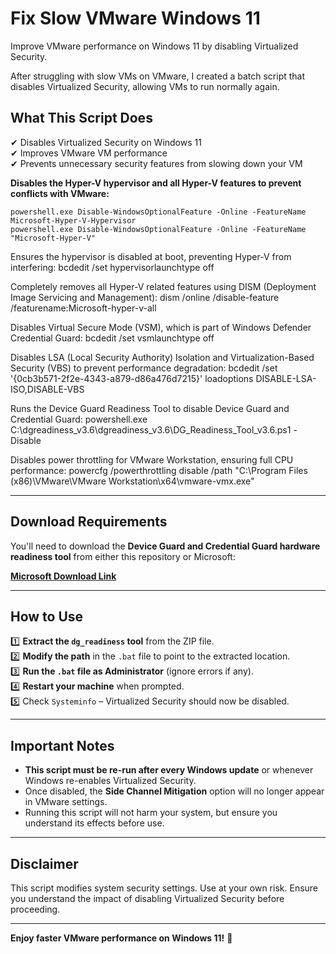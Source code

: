 # Fix Slow VMware Windows 11  

Improve VMware performance on Windows 11 by disabling Virtualized Security.  

After struggling with slow VMs on VMware, I created a batch script that disables Virtualized Security, allowing VMs to run normally again.  

## What This Script Does  
✔ Disables Virtualized Security on Windows 11  
✔ Improves VMware VM performance  
✔ Prevents unnecessary security features from slowing down your VM  


**Disables the Hyper-V hypervisor and all Hyper-V features to prevent conflicts with VMware:**
```
powershell.exe Disable-WindowsOptionalFeature -Online -FeatureName Microsoft-Hyper-V-Hypervisor
powershell.exe Disable-WindowsOptionalFeature -Online -FeatureName "Microsoft-Hyper-V"
```

Ensures the hypervisor is disabled at boot, preventing Hyper-V from interfering:
bcdedit /set hypervisorlaunchtype off

Completely removes all Hyper-V related features using DISM (Deployment Image Servicing and Management):
dism /online /disable-feature /featurename:Microsoft-hyper-v-all

Disables Virtual Secure Mode (VSM), which is part of Windows Defender Credential Guard:
bcdedit /set vsmlaunchtype off

Disables LSA (Local Security Authority) Isolation and Virtualization-Based Security (VBS) to prevent performance degradation:
bcdedit /set '{0cb3b571-2f2e-4343-a879-d86a476d7215}' loadoptions DISABLE-LSA-ISO,DISABLE-VBS

Runs the Device Guard Readiness Tool to disable Device Guard and Credential Guard:
powershell.exe C:\dgreadiness_v3.6\dgreadiness_v3.6\DG_Readiness_Tool_v3.6.ps1 -Disable

Disables power throttling for VMware Workstation, ensuring full CPU performance:
powercfg /powerthrottling disable /path "C:\Program Files (x86)\VMware\VMware Workstation\x64\vmware-vmx.exe"

---

## Download Requirements  

You'll need to download the **Device Guard and Credential Guard hardware readiness tool** from either this repository or Microsoft:  

**[Microsoft Download Link](https://download.microsoft.com/download/B/D/8/BD821B1F-05F2-4A7E-AA03-DF6C4F687B07/dgreadiness_v3.6.zip)**  

---

## How to Use  

1️⃣ **Extract the `dg_readiness` tool** from the ZIP file.  
2️⃣ **Modify the path** in the `.bat` file to point to the extracted location.  
3️⃣ **Run the `.bat` file as Administrator** (ignore errors if any).  
4️⃣ **Restart your machine** when prompted.  
5️⃣ Check `Systeminfo` – Virtualized Security should now be disabled.  

---

## Important Notes  

- **This script must be re-run after every Windows update** or whenever Windows re-enables Virtualized Security.  
- Once disabled, the **Side Channel Mitigation** option will no longer appear in VMware settings.  
- Running this script will not harm your system, but ensure you understand its effects before use.  

---

## Disclaimer  

This script modifies system security settings. Use at your own risk. Ensure you understand the impact of disabling Virtualized Security before proceeding.  

---

**Enjoy faster VMware performance on Windows 11!** 🚀  

